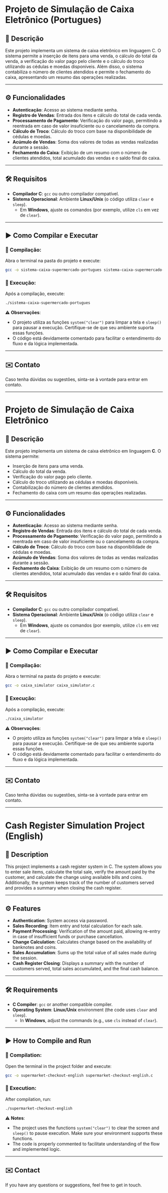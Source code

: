 # Projeto de Simulação de Caixa Eletrônico (Portugues)

## 📌 Descrição
Este projeto implementa um sistema de caixa eletrônico em linguagem C. O sistema permite a inserção de itens para uma venda, o cálculo do total da venda, a verificação do valor pago pelo cliente e o cálculo do troco utilizando as cédulas e moedas disponíveis. Além disso, o sistema contabiliza o número de clientes atendidos e permite o fechamento do caixa, apresentando um resumo das operações realizadas.

---

## ⚙️ Funcionalidades
- **Autenticação**: Acesso ao sistema mediante senha.
- **Registro de Vendas**: Entrada dos itens e cálculo do total de cada venda.
- **Processamento de Pagamento**: Verificação do valor pago, permitindo a reentrada em caso de valor insuficiente ou o cancelamento da compra.
- **Cálculo de Troco**: Cálculo do troco com base na disponibilidade de cédulas e moedas.
- **Acúmulo de Vendas**: Soma dos valores de todas as vendas realizadas durante a sessão.
- **Fechamento do Caixa**: Exibição de um resumo com o número de clientes atendidos, total acumulado das vendas e o saldo final do caixa.

---

## 🛠 Requisitos
- **Compilador C**: `gcc` ou outro compilador compatível.
- **Sistema Operacional**: Ambiente **Linux/Unix** (o código utiliza `clear` e `sleep`).  
    - Em **Windows**, ajuste os comandos (por exemplo, utilize `cls` em vez de `clear`).

---

## ▶️ Como Compilar e Executar

### 📌 Compilação:
Abra o terminal na pasta do projeto e execute:

```bash
gcc -o sistema-caixa-supermercado-portugues sistema-caixa-supermercado-portugues.c
```

### 📌 Execução:
Após a compilação, execute:

```bash
./sistema-caixa-supermercado-portugues
```

⚠️ **Observações**:
- O projeto utiliza as funções `system("clear")` para limpar a tela e `sleep()` para pausar a execução. Certifique-se de que seu ambiente suporta essas funções.
- O código está devidamente comentado para facilitar o entendimento do fluxo e da lógica implementada.


---

## ✉️ Contato
Caso tenha dúvidas ou sugestões, sinta-se à vontade para entrar em contato.

---

# Projeto de Simulação de Caixa Eletrônico

## 📌 Descrição
Este projeto implementa um sistema de caixa eletrônico em linguagem **C**. O sistema permite:

- Inserção de itens para uma venda.
- Cálculo do total da venda.
- Verificação do valor pago pelo cliente.
- Cálculo do troco utilizando as cédulas e moedas disponíveis.
- Contabilização do número de clientes atendidos.
- Fechamento do caixa com um resumo das operações realizadas.

---

## ⚙️ Funcionalidades
- **Autenticação**: Acesso ao sistema mediante senha.
- **Registro de Vendas**: Entrada dos itens e cálculo do total de cada venda.
- **Processamento de Pagamento**: Verificação do valor pago, permitindo a reentrada em caso de valor insuficiente ou o cancelamento da compra.
- **Cálculo de Troco**: Cálculo do troco com base na disponibilidade de cédulas e moedas.
- **Acúmulo de Vendas**: Soma dos valores de todas as vendas realizadas durante a sessão.
- **Fechamento do Caixa**: Exibição de um resumo com o número de clientes atendidos, total acumulado das vendas e o saldo final do caixa.

---

## 🛠 Requisitos
- **Compilador C**: `gcc` ou outro compilador compatível.
- **Sistema Operacional**: Ambiente **Linux/Unix** (o código utiliza `clear` e `sleep`).  
    - Em **Windows**, ajuste os comandos (por exemplo, utilize `cls` em vez de `clear`).

---

## ▶️ Como Compilar e Executar

### 📌 Compilação:
Abra o terminal na pasta do projeto e execute:

```bash
gcc -o caixa_simulator caixa_simulator.c
```

### 📌 Execução:
Após a compilação, execute:

```bash
./caixa_simulator
```

⚠️ **Observações**:
- O projeto utiliza as funções `system("clear")` para limpar a tela e `sleep()` para pausar a execução. Certifique-se de que seu ambiente suporta essas funções.
- O código está devidamente comentado para facilitar o entendimento do fluxo e da lógica implementada.

---

## ✉️ Contato
Caso tenha dúvidas ou sugestões, sinta-se à vontade para entrar em contato.

---

# Cash Register Simulation Project (English)

## 📌 Description
This project implements a cash register system in C. The system allows you to enter sale items, calculate the total sale, verify the amount paid by the customer, and calculate the change using available bills and coins. Additionally, the system keeps track of the number of customers served and provides a summary when closing the cash register.

---

## ⚙️ Features
- **Authentication**: System access via password.
- **Sales Recording**: Item entry and total calculation for each sale.
- **Payment Processing**: Verification of the amount paid, allowing re-entry in case of insufficient funds or purchase cancellation.
- **Change Calculation**: Calculates change based on the availability of banknotes and coins.
- **Sales Accumulation**: Sums up the total value of all sales made during the session.
- **Cash Register Closing**: Displays a summary with the number of customers served, total sales accumulated, and the final cash balance.

---

## 🛠 Requirements
- **C Compiler**: `gcc` or another compatible compiler.
- **Operating System**: **Linux/Unix** environment (the code uses `clear` and `sleep`).  
    - In **Windows**, adjust the commands (e.g., use `cls` instead of `clear`).

---

## ▶️ How to Compile and Run

### 📌 Compilation:
Open the terminal in the project folder and execute:

```bash
gcc -o supermarket-checkout-english supermarket-checkout-english.c
```

### 📌 Execution:
After compilation, run:

```bash
./supermarket-checkout-english
```

⚠️ **Notes**:
- The project uses the functions `system("clear")` to clear the screen and `sleep()` to pause execution. Make sure your environment supports these functions.
- The code is properly commented to facilitate understanding of the flow and implemented logic.

---

## ✉️ Contact
If you have any questions or suggestions, feel free to get in touch.